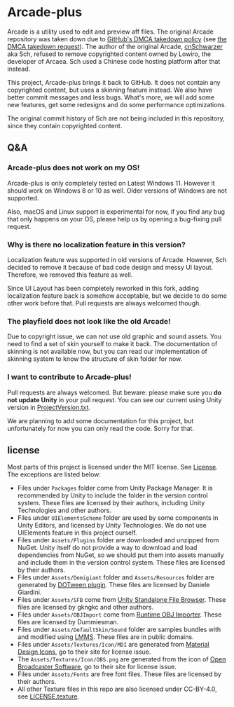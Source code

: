 # Arcade-plus

Arcade is a utility used to edit and preview aff files. The original Arcade repository was taken down due to [GitHub's DMCA takedown policy](https://docs.github.com/en/site-policy/content-removal-policies/dmca-takedown-policy) (see [the DMCA takedown request](https://github.com/github/dmca/blob/master/2019/02/2019-02-27-Arcaea.md)). The author of the original Arcade, [cnSchwarzer](https://github.com/cnSchwarzer) aka Sch, refused to remove copyrighted content owned by Lowiro, the developer of Arcaea. Sch used a Chinese code hosting platform after that instead.

This project, Arcade-plus brings it back to GitHub. It does not contain any copyrighted content, but uses a skinning feature instead. We also have better commit messages and less bugs. What's more, we will add some new features, get some redesigns and do some performance optimizations.

The original commit history of Sch are not being included in this repository, since they contain copyrighted content.

## Q&A

### Arcade-plus does not work on my OS!

Arcade-plus is only completely tested on Latest Windows 11. However it should work on Windows 8 or 10 as well. Older versions of Windows are not supported.

Also, macOS and Linux support is experimental for now, if you find any bug that only happens on your OS, please help us by opening a bug-fixing pull request.

### Why is there no localization feature in this version?

Localization feature was supported in old versions of Arcade. However, Sch decided to remove it because of bad code design and messy UI layout. Therefore, we removed this feature as well.

Since UI Layout has been completely reworked in this fork, adding localization feature back is somehow acceptable, but we decide to do some other work before that. Pull requests are always welcomed though.

### The playfield does not look like the old Arcade!

Due to copyright issue, we can not use old graphic and sound assets. You need to find a set of skin yourself to make it back. The documentation of skinning is not available now, but you can read our implementation of skinning system to know the structure of skin folder for now.

### I want to contribute to Arcade-plus!

Pull requests are always welcomed. But beware: please make sure you **do not update Unity** in your pull request. You can see our current using Unity version in [ProjectVersion.txt](ProjectSettings\ProjectVersion.txt).

We are planning to add some documentation for this project, but unfortunately for now you can only read the code. Sorry for that.

## license

Most parts of this project is licensed under the MIT license. See [License](LICENSE). The exceptions are listed below:

- Files under `Packages` folder come from Unity Package Manager. It is recommended by Unity to include the folder in the version control system. These files are licensed by their authors, including Unity Technologies and other authors.
- Files under `UIElementsScheme` folder are used by some components in Unity Editors, and licensed by Unity Technologies. We do not use UIElements feature in this project ourself.
- Files under `Assets/Plugins` folder are downloaded and unzipped from NuGet. Unity itself do not provide a way to download and load dependencies from NuGet, so we should put them into assets manually and include them in the version control system. These files are licensed by their authors.
- Files under `Assets/Demigiant` folder and `Assets/Resources` folder are generated by [DOTween plugin](http://dotween.demigiant.com/). These files are licensed by Daniele Giardini.
- Files under `Assets/SFB` come from [Unity Standalone File Browser](https://github.com/gkngkc/UnityStandaloneFileBrowser). These files are licensed by gkngkc and other authors.
- Files under `Assets/OBJImport` come from [Runtime OBJ Importer](https://assetstore.unity.com/packages/tools/modeling/runtime-obj-importer-49547). These files are licensed by Dummiesman.
- Files under `Assets/DefaultSkin/Sound` folder are samples bundles with and modified using [LMMS](https://lmms.io). These files are in public domains.
- Files under `Assets/Textures/Icon/MDI` are generated from [Material Design Icons](https://pictogrammers.com/library/mdi/), go to their site for license issue.
- The `Assets/Textures/Icon/OBS.png` are generated from the icon of [Open Broadcaster Software](https://obsproject.com/), go to their site for license issue.
- Files under `Assets/Fonts` are free font files. These files are licensed by their authors.
- All other Texture files in this repo are also licensed under CC-BY-4.0, see [LICENSE.texture](LICENSE.texture).
